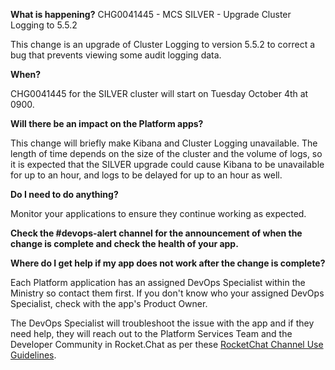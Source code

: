 **What is happening?**
CHG0041445 - MCS SILVER - Upgrade Cluster Logging to 5.5.2

This change is an upgrade of Cluster Logging to version 5.5.2 to correct a bug that prevents viewing some audit logging data.

**When?**

 CHG0041445 for the SILVER cluster will start on Tuesday October 4th at 0900.

**Will there be an impact on the Platform apps?**

This change will briefly make Kibana and Cluster Logging unavailable. The length of time depends on the size of the cluster and the volume of logs, so it is expected that the SILVER upgrade could cause Kibana to be unavailable for up to an hour, and logs to be delayed for up to an hour as well.

**Do I need to do anything?**

Monitor your applications to ensure they continue working as expected.

**Check the #devops-alert channel for the announcement of when the change is complete and check the health of your app.**

**Where do I get help if my app does not work after the change is complete?**

Each Platform application has an assigned DevOps Specialist within the Ministry so contact them first. If you don't know who your assigned DevOps Specialist, check with the app's Product Owner.

The DevOps Specialist will troubleshoot the issue with the app and if they need help, they will reach out to the Platform Services Team and the Developer Community in Rocket.Chat as per these [RocketChat Channel Use Guidelines](
https://developer.gov.bc.ca/Getting-human-support-for-issues-not-covered-by-devops-requests).
